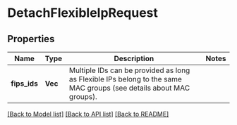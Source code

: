 # DetachFlexibleIpRequest

## Properties

Name | Type | Description | Notes
------------ | ------------- | ------------- | -------------
**fips_ids** | **Vec<String>** | Multiple IDs can be provided as long as Flexible IPs belong to the same MAC groups (see details about MAC groups). | 

[[Back to Model list]](../README.md#documentation-for-models) [[Back to API list]](../README.md#documentation-for-api-endpoints) [[Back to README]](../README.md)


